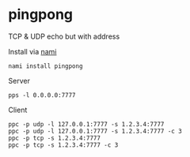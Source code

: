 # pingpong

TCP & UDP echo but with address

Install via [nami](https://github.com/txthinking/nami)

```
nami install pingpong
```

Server

```
pps -l 0.0.0.0:7777
```

Client

```
ppc -p udp -l 127.0.0.1:7777 -s 1.2.3.4:7777
ppc -p udp -l 127.0.0.1:7777 -s 1.2.3.4:7777 -c 3
ppc -p tcp -s 1.2.3.4:7777
ppc -p tcp -s 1.2.3.4:7777 -c 3
```
